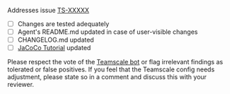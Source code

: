 Addresses issue [TS-XXXXX](https://jira.cqse.eu/browse/TS-XXXXX)

- [ ] Changes are tested adequately
- [ ] Agent's README.md updated in case of user-visible changes
- [ ] CHANGELOG.md updated
- [ ] [JaCoCo Tutorial](https://docs.teamscale.com/tutorial/setting-up-tga-java) updated

Please respect the vote of the [Teamscale bot](https://demo.teamscale.com) or flag irrelevant findings as tolerated or false positives. If you feel that the Teamscale config needs adjustment, please state so in a comment and discuss this with your reviewer.

